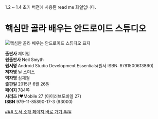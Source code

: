   1.2 ~ 1.4 초기 버전에 사용된 read me 화일입니다. 
  
# 핵심만 골라 배우는 안드로이드 스튜디오
  
 ![핵심만 골라 배우는 안드로이드 스튜디오 표지](http://image.yes24.com/momo/TopCate518/MidCate001/51705674.jpg)
  
**출판사** 제이펍  
**원출판사** Neil Smyth  
**원서명** Android Studio Development Essentials(원서 ISBN: 9781500613860)  
**저자명** 닐 스미스  
**역자명** 심재철  
**출판일** 2015년 6월 26일  
**페이지** 784쪽  
**시리즈** I♥Mobile 27 (아이러브모바일 27)  
**ISBN** 979-11-85890-17-3 (93000)  

[### 도서 소개 페이지 바로 가기 ###](http://jpub.tistory.com/501)  


